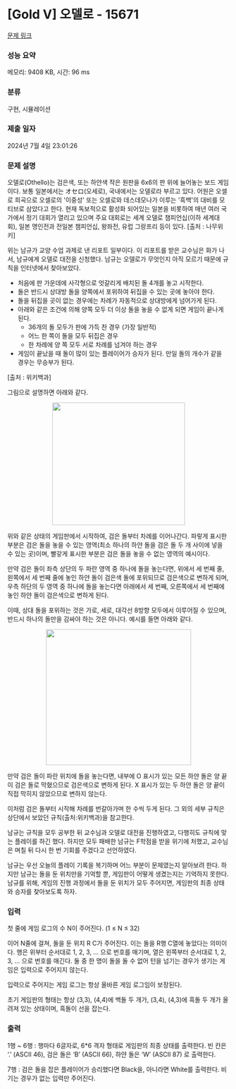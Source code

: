 # [Gold V] 오델로 - 15671 

[문제 링크](https://www.acmicpc.net/problem/15671) 

### 성능 요약

메모리: 9408 KB, 시간: 96 ms

### 분류

구현, 시뮬레이션

### 제출 일자

2024년 7월 4일 23:01:26

### 문제 설명

<p>오델로(Othello)는 검은색, 또는 하얀색 작은 원판을 6x6의 판 위에 늘어놓는 보드 게임이다. 보통 일본에서는 オセロ(오세로), 국내에서는 오델로라 부르고 있다. 어원은 오셀로 희곡으로 오셀로의 '이중성' 또는 오셀로와 데스데모나가 이루는 '흑백'의 대비를 모티브로 삼았다고 한다. 현재 독보적으로 활성화 되어있는 일본을 비롯하여 매년 여러 국가에서 정기 대회가 열리고 있으며 주요 대회로는 세계 오델로 챔피언십(이하 세계대회), 일본 명인전과 전일본 챔피언십, 왕좌전, 유럽 그랑프리 등이 있다. [출처 : 나무위키]</p>

<p>위는 남규가 교양 수업 과제로 낸 리포트 일부이다. 이 리포트를 받은 교수님은 화가 나서, 남규에게 오델로 대전을 신청했다. 남규는 오델로가 무엇인지 아직 모르기 때문에 규칙을 인터넷에서 찾아보았다.</p>

<ul>
	<li>처음에 판 가운데에 사각형으로 엇갈리게 배치된 돌 4개를 놓고 시작한다.</li>
	<li>돌은 반드시 상대방 돌을 양쪽에서 포위하여 뒤집을 수 있는 곳에 놓아야 한다.</li>
	<li>돌을 뒤집을 곳이 없는 경우에는 차례가 자동적으로 상대방에게 넘어가게 된다.</li>
	<li>아래와 같은 조건에 의해 양쪽 모두 더 이상 돌을 놓을 수 없게 되면 게임이 끝나게 된다.
	<ul>
		<li>36개의 돌 모두가 판에 가득 찬 경우 (가장 일반적)</li>
		<li>어느 한 쪽이 돌을 모두 뒤집은 경우</li>
		<li>한 차례에 양 쪽 모두 서로 차례를 넘겨야 하는 경우</li>
	</ul>
	</li>
	<li>게임이 끝났을 때 돌이 많이 있는 플레이어가 승자가 된다. 만일 돌의 개수가 같을 경우는 무승부가 된다.</li>
</ul>

<p>[출처 : 위키백과]</p>

<p>그림으로 설명하면 아래와 같다.</p>

<p style="text-align: center;"><img alt="" src="https://onlinejudgeimages.s3-ap-northeast-1.amazonaws.com/problem/15671/1.png" style="width: 301px; height: 278px;"></p>

<p>위와 같은 상태의 게임판에서 시작하여, 검은 돌부터 차례를 이어나간다. 파랗게 표시한 부분은 검은 돌을 놓을 수 있는 영역(최소 하나의 하얀 돌을 검은 돌 두 개 사이에 넣을 수 있는 곳)이며, 빨갛게 표시한 부분은 검은 돌을 놓을 수 없는 영역의 예시이다.</p>

<p>만약 검은 돌이 좌측 상단의 두 파란 영역 중 하나에 돌을 놓는다면, 위에서 세 번째 줄, 왼쪽에서 세 번째 줄에 놓인 하얀 돌이 검은색 돌에 포위되므로 검은색으로 변하게 되며, 우측 하단의 두 영역 중 하나에 돌을 놓는다면 아래에서 세 번째, 오른쪽에서 세 번째에 놓인 하얀 돌이 검은색으로 변하게 된다.</p>

<p>이때, 상대 돌을 포위하는 것은 가로, 세로, 대각선 8방향 모두에서 이루어질 수 있으며, 반드시 하나의 돌만을 감싸야 하는 것은 아니다. 예시를 들면 아래와 같다.</p>

<p style="text-align: center;"><img alt="" src="https://onlinejudgeimages.s3-ap-northeast-1.amazonaws.com/problem/15671/2.png" style="width: 329px; height: 308px;"></p>

<p>만약 검은 돌이 파란 위치에 돌을 놓는다면, 내부에 O 표시가 있는 모든 하얀 돌은 양 끝이 검은 돌로 막혔으므로 검은색으로 변하게 된다. X 표시가 있는 두 하얀 돌은 양 끝이 직접 막히지 않았으므로 변하지 않는다.</p>

<p>이처럼 검은 돌부터 시작해 차례를 번갈아가며 한 수씩 두게 된다. 그 외의 세부 규칙은 상단에서 보았던 규칙(출처:위키백과)을 참고한다.</p>

<p>남규는 규칙을 모두 공부한 뒤 교수님과 오델로 대전을 진행하였고, 다행히도 규칙에 맞는 플레이를 하긴 했다. 하지만 모두 패배한 남규는 F학점을 받을 위기에 처했고, 교수님은 며칠 뒤 다시 한 번 기회를 주겠다고 선언하였다.</p>

<p>남규는 우선 오늘의 플레이 기록을 복기하며 어느 부분이 문제였는지 알아보려 한다. 하지만 남규는 돌을 둔 위치만을 기억할 뿐, 게임판이 어떻게 생겼는지는 기억하지 못한다. 남규를 위해, 게임의 진행 과정에서 돌을 둔 위치가 모두 주어지면, 게임판의 최종 상태와 승자를 찾아보도록 하자.</p>

### 입력 

 <p>첫 줄에 게임 로그의 수 N이 주어진다. (1 ≤ N ≤ 32)</p>

<p>이어 N줄에 걸쳐, 돌을 둔 위치 R C가 주어진다. 이는 돌을 R행 C열에 놓았다는 의미이다. 행은 위부터 순서대로 1, 2, 3, … 으로 번호를 매기며, 열은 왼쪽부터 순서대로 1, 2, 3, ... 으로 번호를 매긴다. 둘 중 한 명이 돌을 둘 수 없어 턴을 넘기는 경우가 생기는 게임은 입력으로 주어지지 않는다.</p>

<p>입력으로 주어지는 게임 로그는 항상 올바른 게임 로그임이 보장된다.</p>

<p>초기 게임판의 형태는 항상 (3,3), (4,4)에 백돌 두 개가, (3,4), (4,3)에 흑돌 두 개가 올려져 있는 상태이며, 흑돌이 선을 잡는다.</p>

### 출력 

 <p>1행 ~ 6행 : 행마다 6글자로, 6*6 격자 형태로 게임판의 최종 상태를 출력한다. 빈 칸은 ‘.’ (ASCII 46), 검은 돌은 ‘B’ (ASCII 66), 하얀 돌은 ‘W’ (ASCII 87) 로 출력한다.</p>

<p>7행 : 검은 돌을 잡은 플레이어가 승리했다면 Black을, 아니라면 White를 출력한다. 비기는 경우가 없는 입력만 주어진다.</p>

